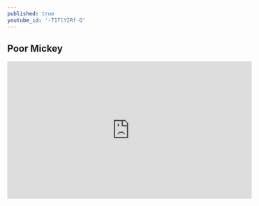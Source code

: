 ```yaml
---
published: true
youtube_id: '-T1TlY2Rf-Q'
---
```

## Poor Mickey

<iframe width="560" height="315" src="https://www.youtube.com/embed/-T1TlY2Rf-Q" frameborder="0" allowfullscreen></iframe>
